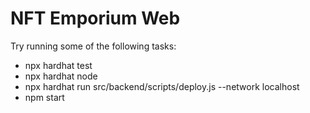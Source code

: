 # NFT Emporium Web

Try running some of the following tasks:

- npx hardhat test <br>
- npx hardhat node <br>
- npx hardhat run src/backend/scripts/deploy.js --network localhost <br>
- npm start <br>
